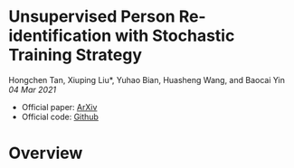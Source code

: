 # Unsupervised Person Re-identification with Stochastic Training Strategy
Hongchen Tan, Xiuping Liu*, Yuhao Bian, Huasheng Wang, and Baocai Yin _04 Mar 2021_

* Official paper: [ArXiv](https://arxiv.org/pdf/2008.04010.pdf)
* Official code: [Github](https://github.com/lithium770/Unsupervised-Person-re-ID-with-Stochastic-Training-Strategy)

# Overview